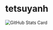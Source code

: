 # tetsuyanh

![GitHub Stats Card](https://github-readme-stats.vercel.app/api?username=tetsuyanh&count_private=true&show_icons=true)

